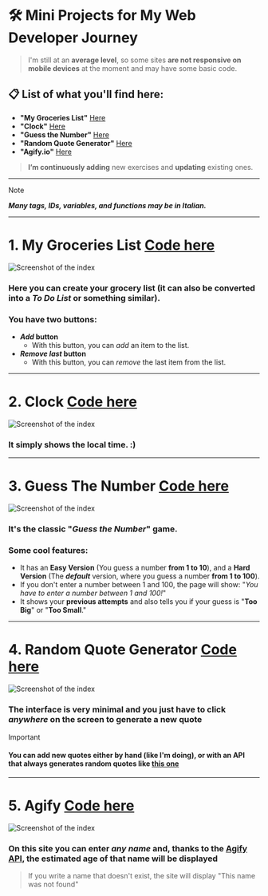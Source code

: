 # 🛠️ Mini Projects for My Web Developer Journey  
> I'm still at an **average level**, so some sites **are not responsive on mobile devices** at the moment and may have some basic code.

## 📋 List of what you'll find here:  
- **"My Groceries List"** [Here](#1-My-Groceries-List-Code-here)
- **"Clock"** [Here](#2-Clock-Code-here)
- **"Guess the Number"** [Here](#3-Guess-The-Number-Code-here)
- **"Random Quote Generator"** [Here](#4-Random-Quote-Generator-Code-here)
- **"Agify.io"** [Here](#5-Agify-Code-here)

> **I’m continuously adding** new exercises and **updating** existing ones.  
---

> [!NOTE]  
> _**Many tags, IDs, variables, and functions may be in Italian.**_

---

# 1. My Groceries List [Code here](/MyGroceriesList)  
![Screenshot of the index](https://i.postimg.cc/dQTtt3Rc/list.png)  
### Here you can create your grocery list (it can also be converted into a _To Do List_ or something similar).  
### You have **two buttons**:  
- **_Add_ button**  
  - With this button, you can _add_ an item to the list.  
- **_Remove last_ button**  
  - With this button, you can _remove_ the last item from the list.  

---

# 2. Clock [Code here](/Clock)  
![Screenshot of the index](https://i.postimg.cc/XJH1yn9R/clock.png)  
### It simply shows the local time. :)

---

# 3. Guess The Number [Code here](/GuessTheNumber)  
![Screenshot of the index](https://i.postimg.cc/Wzs9KhTq/gtn.png)  
### It's the classic "_Guess the Number_" game.  
### Some cool features:  
- It has an **Easy Version** (You guess a number **from 1 to 10**), and a **Hard Version** (The **_default_** version, where you guess a number **from 1 to 100**).  
- If you don't enter a number between 1 and 100, the page will show: "_You have to enter a number between 1 and 100!_"  
- It shows your **previous attempts** and also tells you if your guess is "**Too Big**" or "**Too Small**."

---

# 4. Random Quote Generator [Code here](/RandomQuotes)
![Screenshot of the index](https://i.postimg.cc/5yM0MWRC/randomqoi.png)  
### The interface is very minimal and you just have to click _anywhere_ on the screen to generate a new quote
> [!IMPORTANT]
> #### You can add new quotes either by hand (like I'm doing), or with an API that always generates random quotes like [this one](https://api.quotable.io)

---

# 5. Agify [Code here](/AgifyAPI)
![Screenshot of the index](https://i.postimg.cc/2yMLLrn6/vvv.png)  
### On this site you can enter _any name_ and, thanks to the [Agify API](https://agify.io/), the estimated age of that name will be displayed
> If you write a name that doesn't exist, the site will display "This name was not found"
